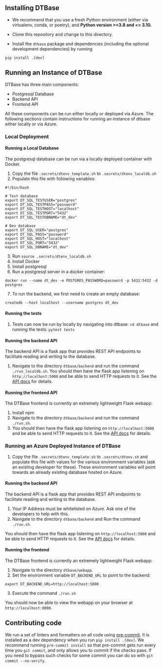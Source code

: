## Installing DTBase

* We recommend that you use a fresh Python environment (either via virtualenv, conda, or poetry), and **Python version >=3.8 and <= 3.10.**

* Clone this repository and change to this directory.
* Install the `dtbase` package and dependencies (including the optional development dependencies) by running
```
pip install .[dev]
```

## Running an Instance of DTBase

DTBase has three main components:

- Postgresql Database
- Backend API
- Frontend API

All these components can be run either locally or deployed via Azure. The following sections contain instructions for running an instance of dtbase either locally or via Azure.

### Local Deployment

#### Running a Local Database

The postgresql database can be run via a locally deployed container with Docker.

1. Copy the file `.secrets/dtenv_template.sh` to `.secrets/dtenv_localdb.sh`
2. Populate this file with following variables:

```
#!/bin/bash

# Test database
export DT_SQL_TESTUSER="postgres"
export DT_SQL_TESTPASS="password"
export DT_SQL_TESTHOST="localhost"
export DT_SQL_TESTPORT="5432"
export DT_SQL_TESTDBNAME="dt_dev"

# Dev database
export DT_SQL_USER="postgres"
export DT_SQL_PASS="password"
export DT_SQL_HOST="localhost"
export DT_SQL_PORT="5432"
export DT_SQL_DBNAME="dt_dev"
```
3. Run `source .secrets/dtenv_localdb.sh`
4. Install Docker
5. Install postgresql
6. Run a postgresql server in a docker container:

`docker run --name dt_dev -e POSTGRES_PASSWORD=password -p 5432:5432 -d postgres`

7. To run the backend, we first need to create an empty database:

`createdb --host localhost --username postgres dt_dev`

#### Running the tests

1. Tests can now be run by locally by navigating into dtbase: `cd dtbase` and running the tests: `pytest tests`

#### Running the backend API

The backend API is a flask app that provides REST API endpoints to facilitate reading and writing to the database.
1. Navigate to the directory `dtbase/backend` and run the command `./run_localdb.sh`. You should then have the flask app listening on `http://localhost:5000` and be able to send HTTP requests to it.  See the [API docs](dtbase/backend/README.md) for details.

#### Running the frontend API

The DTBase frontend is currently an extremely lightweight Flask webapp:
1. Install npm
2. Navigate to the directory `dtbase/backend` and run the command `./run.sh`.
3. You should then have the flask app listening on `http://localhost:5000` and be able to send HTTP requests to it.  See the [API docs](dtbase/backend/README.md) for details.


### Running an Azure Deployed Instance of DTBase

1. Copy the file `.secrets/dtenv_template.sh` to `.secrets/dtenv.sh` and populate this file with values for the various environment variables (ask an existing developer for these). These environment variables will point towards an already existing database hosted on Azure.

#### Running the backend API

The backend API is a flask app that provides REST API endpoints to facilitate reading and writing to the database.

1. Your IP Address must be whitelisted on Azure. Ask one of the developers to help with this.
2. Navigate to the directory `dtbase/backend` and Run the command `./run.sh`.

You should then have the flask app listening on `http://localhost:5000` and be able to send HTTP requests to it.  See the [API docs](dtbase/backend/README.md) for details.

#### Running the frontend

The DTBase frontend is currently an extremely lightweight Flask webapp:
1.  Navigate to the directory `dtbase/webapp`.
2. Set the environment variable `DT_BACKEND_URL` to point to the backend:
```
export DT_BACKEND_URL=http://localhost:5000
```
3. Execute the command `./run.sh`

You should now be able to view the webapp on your browser at `http://localhost:8000`.

## Contributing code

We run a set of linters and formatters on all code using [pre-commit](https://pre-commit.com/).
It is installed as a dev dependency when you run `pip install .[dev]`.
We recommend running `pre-commit install` so that pre-commit gets run every time you `git commit`, and only allows you to commit if the checks pass.
If you need to bypass such checks for some commit you can do so with `git commit --no-verify`.
